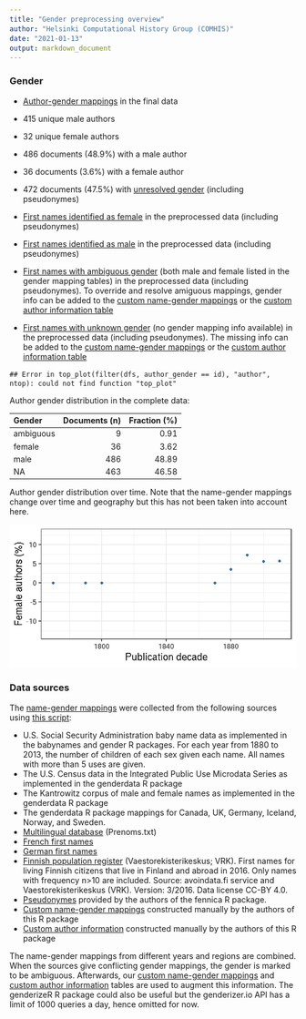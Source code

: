 ```yaml
---
title: "Gender preprocessing overview"
author: "Helsinki Computational History Group (COMHIS)"
date: "2021-01-13"
output: markdown_document
---
```


### Gender

 * [Author-gender mappings](output.tables/author_accepted.csv) in the final data

 * 415 unique male authors
 
 * 32 unique female authors
 
 * 486 documents (48.9%) with a male author
 
 * 36 documents (3.6%) with a female author
 
 * 472 documents (47.5%) with [unresolved gender](output.tables/author_gender_discarded.csv) (including pseudonymes)

 * [First names identified as female](output.tables/gender_female.csv) in the preprocessed data (including pseudonymes)

 * [First names identified as male](output.tables/gender_male.csv) in the preprocessed data (including pseudonymes)

 * [First names with ambiguous
   gender](output.tables/gender_ambiguous.csv) (both male and female
   listed in the gender mapping tables) in the preprocessed data
   (including pseudonymes). To override and resolve amiguous mappings,
   gender info can be added to the [custom name-gender
   mappings](https://github.com/COMHIS/fennica/blob/master/inst/extdata/names/firstnames/custom_gender.csv)
   or the [custom author information
   table](https://github.com/COMHIS/fennica/blob/master/inst/extdata/author_info.csv)

 * [First names with unknown gender](output.tables/gender_unknown.csv)
   (no gender mapping info available) in the preprocessed data
   (including pseudonymes). The missing info can be added to the
   [custom name-gender
   mappings](https://github.com/COMHIS/fennica/blob/master/inst/extdata/names/firstnames/custom_gender.csv)
   or the [custom author information
   table](https://github.com/COMHIS/fennica/blob/master/inst/extdata/author_info.csv)


```
## Error in top_plot(filter(dfs, author_gender == id), "author", ntop): could not find function "top_plot"
```


Author gender distribution in the complete data:


|Gender    | Documents (n)| Fraction (%)|
|:---------|-------------:|------------:|
|ambiguous |             9|         0.91|
|female    |            36|         3.62|
|male      |           486|        48.89|
|NA        |           463|        46.58|

Author gender distribution over time. Note that the name-gender mappings change over time and geography but this has not been taken into account here.


![plot of chunk summarygendertime](figure/summarygendertime-1.png)



### Data sources

The [name-gender mappings](https://github.com/COMHIS/fennica/blob/master/inst/extdata/gendermap.csv) were collected from the following sources using [this script](https://github.com/COMHIS/fennica/blob/master/inst/extdata/data.gender.R):

  * U.S. Social Security Administration baby name data as implemented in the babynames and gender R packages. For each year from 1880 to 2013, the number of children of each sex given each name. All names with more than 5 uses are given.  
  * The U.S. Census data in the Integrated Public Use Microdata Series as implemented in the genderdata R package  
  * The Kantrowitz corpus of male and female names as implemented in the genderdata R package 
  * The genderdata R package mappings for Canada, UK, Germany, Iceland, Norway, and Sweden. 
 * [Multilingual database](http://www.lexique.org/public/prenoms.php) (Prenoms.txt) 
 * [French first names](http://www.excel-downloads.com/forum/86934-liste-des-prenoms.htmlhttp://http://www.excel-downloads.com/forum/86934-liste-des-prenoms.html)
 * [German first names](http://www.albertmartin.de/vornamen/)
 * [Finnish population register](https://www.avoindata.fi/data/fi/dataset/none) (Vaestorekisterikeskus; VRK). First names for living Finnish citizens that live in Finland and abroad in 2016. Only names with frequency n>10 are included. Source: avoindata.fi service and Vaestorekisterikeskus (VRK). Version: 3/2016. Data license CC-BY 4.0.
 * [Pseudonymes](https://github.com/COMHIS/fennica/blob/master/inst/extdata/names/pseudonymes/custom_pseudonymes.csv) provided by the authors of the fennica R package.
 * [Custom name-gender mappings](https://github.com/COMHIS/fennica/blob/master/inst/extdata/names/firstnames/custom_gender.csv) constructed manually by the authors of this R package
 * [Custom author information](https://github.com/COMHIS/fennica/blob/master/inst/extdata/author_info.csv) constructed manually by the authors of this R package 


The name-gender mappings from different years and regions are
combined. When the sources give conflicting gender mappings, the
gender is marked to be ambiguous.  Afterwards, our [custom name-gender
mappings](https://github.com/COMHIS/fennica/blob/master/inst/extdata/names/firstnames/custom_gender.csv)
and [custom author
information](https://github.com/COMHIS/fennica/blob/master/inst/extdata/author_info.csv)
tables are used to augment this information. The genderizeR R package
could also be useful but the genderizer.io API has a limit of 1000
queries a day, hence omitted for now.



